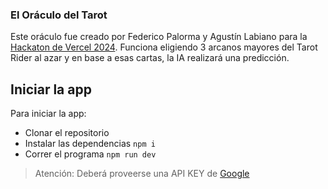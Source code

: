 ### El Oráculo del Tarot

Este oráculo fue creado por Federico Palorma y Agustín Labiano para la [Hackaton de Vercel 2024](https://github.com/midudev/hackaton-vercel-2024).
Funciona eligiendo 3 arcanos mayores del Tarot Rider al azar y en base a esas cartas, la IA realizará una predicción.

## Iniciar la app

Para iniciar la app:

- Clonar el repositorio
- Instalar las dependencias
``` npm i ```
- Correr el programa
``` npm run dev ```

> Atención: Deberá proveerse una API KEY de [Google](https://aistudio.google.com/app/apikey)

